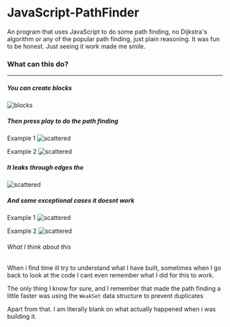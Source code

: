 # JavaScript-PathFinder
An program that uses JavaScript to do some path finding, no ‎Dijkstra's algorithm or any of the popular path finding, just plain reasoning. It was fun to be honest. Just seeing it work made me smile.


### What can this do?
----------


##### You can create blocks

![blocks](./images/create_blocks.gif)  


##### Then press play to do the path finding

Example 1
![scattered](./images/scattered.gif)



Example 2
![scattered](./images/car.gif)


##### It leaks through edges tho 
![scattered](./images/leaks.gif)


##### And some exceptional cases it doesnt work

Example 1
![scattered](./images/weird.gif)

Example 2
![scattered](./images/errors.gif)


###### What I think about this
When i find time ill try to understand what I have built, sometimes when I go back to look at the code I cant even remember what I did for this to work.


The only thing I know for sure, and I remember that made the path finding a little faster was using the `WeakSet` data structure to prevent duplicates

Apart from that. I am literally blank on what actually happened when i was building it. 
